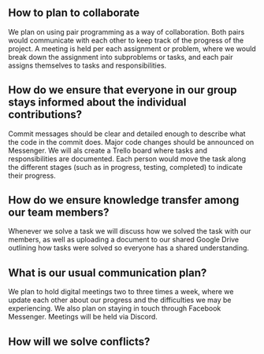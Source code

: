 ## How to plan to collaborate

We plan on using pair programming as a way of collaboration. 
Both pairs would communicate with each other to keep track of the progress of the project. 
A meeting is held per each assignment or problem, where we would break down the assignment into subproblems or tasks, and each pair assigns themselves to tasks and responsibilities.

## How do we ensure that everyone in our group stays informed about the individual contributions?

Commit messages should be clear and detailed enough to describe what the code in the commit does. 
Major code changes should be announced on Messenger.  We will als create a Trello board where tasks and responsibilities are documented. 
Each person would move the task along the different stages (such as in progress, testing, completed) to indicate their progress.

## How do we ensure knowledge transfer among our team members?

Whenever we solve a task we will discuss how we solved the task with our members, 
as well as uploading a document to our shared Google Drive outlining how tasks were solved so everyone has a shared understanding.

## What is our usual communication plan?

We plan to hold digital meetings two to three times a week, where we update each other about our progress and the difficulties we may be experiencing. 
We also plan on staying in touch through Facebook Messenger.  Meetings will be held via Discord.

## How will we solve conflicts?
